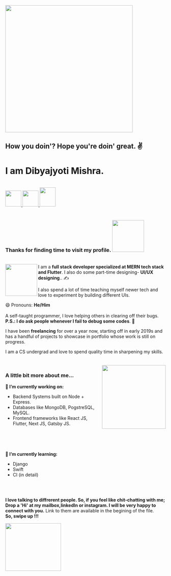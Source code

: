 
### &nbsp; &nbsp; &nbsp; &nbsp; &nbsp; &nbsp; &nbsp; &nbsp; &nbsp; &nbsp; &nbsp; &nbsp; &nbsp; &nbsp; <img src="https://media.giphy.com/media/l0FF56cexcW2JAXCJj/giphy.gif" height="400" width="400">

<h2>How you doin'? Hope you're doin' great. ✌ </h2>

<h1> <strong> I am Dibyajyoti Mishra. </strong> </h1>
<br/>
<a href="https://www.instagram.com/_p.r.i.n.c.e.m.i.s.h.r.a_/"><img src="https://upload.wikimedia.org/wikipedia/commons/thumb/e/e7/Instagram_logo_2016.svg/1200px-Instagram_logo_2016.svg.png" width="50"> <a>
<a href="https://www.linkedin.com/in/dibyajyoti-mishra-a795b71a3/"><img src="https://upload.wikimedia.org/wikipedia/commons/thumb/c/c9/Linkedin.svg/1200px-Linkedin.svg.png" width="50"> <a>
<a href="mailto:dibyajyotimishra14@gmail.com"><img src="https://economictimes.indiatimes.com/photo/68666283.cms" width="50" height="60"> <a>
 <br/>
 <br/>
 
 <h3> Thanks for finding time to visit my profile. <img src="https://media.giphy.com/media/3o6YgeW2KCMkubUVos/giphy.gif" width="100"> </h3> 
<br/>

<img align="left" src="https://media.giphy.com/media/SS8CV2rQdlYNLtBCiF/giphy.gif" width="100">
I am a <strong>full stack developer specialized at MERN tech stack and Flutter</strong>. I also do some part-time designing- <strong>UI/UX designing</strong>.. ✍ 

I also spend a lot of time teaching myself newer tech and love to experiment by building different UIs.

😄 Pronouns: **He/Him**
<br/>
<br/>
A self-taught programmer, I love helping others in clearing off their bugs.
<br/>
**P.S.: I do ask people whenever I fail to debug some codes**. 😬

I have been <strong>freelancing</strong> for over a year now, starting off in early 2019s and has a handful of projects to showcase in portfolio whose work is still on progress.

I am a CS undergrad and love to spend quality time in sharpening my skills.
<br/>
<br/>
<br/>
<img align="right" src="https://media.giphy.com/media/C3kuUBZHNYOje/giphy.gif" width="200">
<h3> <strong>A little bit more about me...</strong> </h3>

**🔭 I’m currently working on:**
- Backend Systems built on Node + Express.
- Databases like MongoDB, PogstreSQL, MySQL.
- Frontend frameworks like React JS, Flutter, Next JS, Gatsby JS.

<br/>
<br/>
<br/>

**🌱 I’m currently learning:**
- Django
- Swift
- CI (in detail)

<br/>
<br/>

**I love talking to diffrerent people. So, if you feel like chit-chatting with me; Drop a 'Hi' at my mailbox,linkedIn or instagram. I will be very happy to connect with you.**
Link to them are available in the begining of the file. 
<br/> 
**So, swipe up !!!**

<img src="https://media.giphy.com/media/1gCRLZBWo2w4Jc66DT/giphy.gif" height="150" width="175">


